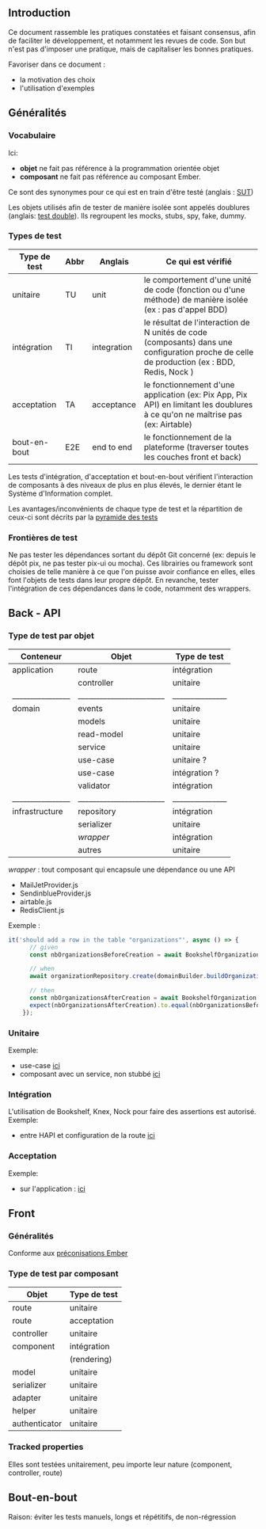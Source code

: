 ## Introduction
Ce document rassemble les pratiques constatées et faisant consensus, afin de faciliter le développement, et notamment les revues de code.
Son but n'est pas d'imposer une pratique, mais de capitaliser les bonnes pratiques. 

Favoriser dans ce document :  
- la motivation des choix 
- l'utilisation d'exemples

## Généralités

### Vocabulaire ###
Ici:
* **objet** ne fait pas référence à la programmation orientée objet
* **composant** ne fait pas référence au composant Ember. 

Ce sont des synonymes pour ce qui est en train d'être testé (anglais : [SUT](https://en.wikipedia.org/wiki/System_under_test))

Les objets utilisés afin de tester de manière isolée sont appelés doublures (anglais: [test double](https://martinfowler.com/bliki/TestDouble.html)).
Ils regroupent les mocks, stubs, spy, fake, dummy.
 
### Types de test ###

| Type de test  | Abbr | Anglais      | Ce qui est vérifié|
| ------------- |------| -------------|-------------------|
| unitaire      | TU   | unit         | le comportement d'une unité de code (fonction ou d'une méthode) de manière isolée (ex : pas d'appel BDD)|
| intégration   | TI   | integration  | le résultat de l'interaction de N unités de code (composants) dans une configuration proche de celle de production (ex : BDD, Redis, Nock ) |
| acceptation   | TA   | acceptance   | le fonctionnement d'une application (ex: Pix App, Pix API) en limitant les doublures à ce qu'on ne  maîtrise pas (ex: Airtable)|
| bout-en-bout  | E2E  | end to end   | le fonctionnement de la plateforme (traverser toutes les couches front et back) |

Les tests d'intégration, d'acceptation et bout-en-bout vérifient l'interaction de composants à des niveaux de plus en plus élevés, le dernier étant le Système d'Information complet.

Les avantages/inconvénients de chaque type de test et la répartition de ceux-ci sont décrits par la [pyramide des tests](https://martinfowler.com/bliki/TestPyramid.html) 
 
### Frontières de test ###
Ne pas tester les dépendances sortant du dépôt Git concerné (ex: depuis le dépôt pix, ne pas tester pix-ui ou mocha).
Ces librairies ou framework sont choisies de telle manière à ce que l'on puisse avoir confiance en elles, elles font l'objets de tests dans leur propre dépôt.
En revanche, tester l'intégration de ces dépendances dans le code, notamment des wrappers.

## Back - API

### Type de test par objet ###

| Conteneur      | Objet                  | Type de test  |
| ---------------|------------------------|---------------|
| application    | route                  | intégration   |
|     | controller             | unitaire      |
|________________|________________________|_______________|
| domain         | events                 | unitaire      |
|                | models                 | unitaire      |
|                | read-model             | unitaire      |
|                | service                | unitaire      |
|                | use-case               | unitaire ?    |
|                | use-case               | intégration ? |
|                | validator              | intégration   |
|________________|________________________|_______________|
| infrastructure | repository             | intégration   |
|                | serializer             | unitaire      |
|                | _wrapper_              | intégration   |
|                | autres                  | unitaire      |

_wrapper_ : tout composant qui encapsule une dépendance ou une API
* MailJetProvider.js
* SendinblueProvider.js
* airtable.js
* RedisClient.js



Exemple :
```javascript
it('should add a row in the table "organizations"', async () => {
      // given
      const nbOrganizationsBeforeCreation = await BookshelfOrganization.count();

      // when
      await organizationRepository.create(domainBuilder.buildOrganization());

      // then
      const nbOrganizationsAfterCreation = await BookshelfOrganization.count();
      expect(nbOrganizationsAfterCreation).to.equal(nbOrganizationsBeforeCreation + 1);
    });
```

### Unitaire
Exemple:
* use-case [ici](https://github.com/1024pix/pix/blob/dev/api/tests/unit/domain/usecases/update-expired-password_test.js)
* composant avec un service, non stubbé [ici](https://github.com/1024pix/pix/blob/1a582f93335925e122a6ef83b06644ea44477aa0/api/tests/unit/domain/models/CampaignTubeRecommendation_test.js)

### Intégration
L'utilisation de Bookshelf, Knex, Nock pour faire des assertions est autorisé.
Exemple:
* entre HAPI et configuration de la route [ici](https://github.com/1024pix/pix/blob/dev/api/tests/integration/application/passwords/index_test.js)

### Acceptation
Exemple:
* sur l'application : [ici](https://github.com/1024pix/pix/blob/dev/api/tests/acceptance/application/password-controller_test.js)

## Front

### Généralités
Conforme aux [préconisations Ember](https://guides.emberjs.com/release/testing/test-types/)

### Type de test par composant ###

| Objet         | Type de test  |
| ------------- |---------------|
| route         | unitaire      |
| route         | acceptation   |
| controller    | unitaire      |
| component     | intégration   |
|               | (rendering)   |
| model         | unitaire      |
| serializer    | unitaire      |
| adapter       | unitaire      |
| helper        | unitaire      |
| authenticator | unitaire      |

### Tracked properties
Elles sont testées unitairement, peu importe leur nature (component, controller, route)

## Bout-en-bout 
Raison: éviter les tests manuels, longs et répétitifs, de non-régression
